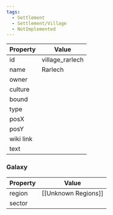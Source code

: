 ```yaml
---
tags:
  - Settlement
  - Settlement/Village
  - NotImplemented
---
```


| Property  | Value           |
| --------- | --------------- |
| id        | village_rarlech |
| name      | Rarlech         |
| owner     |                 |
| culture   |                 |
| bound     |                 |
| type      |                 |
| posX      |                 |
| posY      |                 |
| wiki link |                 |
| text      |                 |

### Galaxy
| Property | Value               |
| -------- | ------------------- |
| region   | [[Unknown Regions]] |
| sector   |                     |
